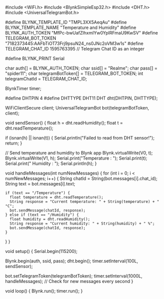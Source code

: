 #include <WiFi.h>
#include <BlynkSimpleEsp32.h>
#include <DHT.h>
#include <UniversalTelegramBot.h>

#define BLYNK_TEMPLATE_ID "TMPL3XX5AeqAu"
#define BLYNK_TEMPLATE_NAME "Temperature and Humidity"
#define BLYNK_AUTH_TOKEN "MfPc-bwUafZlhxmIYw0YplRFmaU9KwSV"
#define TELEGRAM_BOT_TOKEN "7182373445:AAFbTiOT73Frj9psuN24_ns0JNc2oVM3w1s"
#define TELEGRAM_CHAT_ID 1595763395 // Telegram Chat ID as an integer

#define BLYNK_PRINT Serial

char auth[] = BLYNK_AUTH_TOKEN;
char ssid[] = "Realme";
char pass[] = "spider11";
char telegramBotToken[] = TELEGRAM_BOT_TOKEN;
int telegramChatId = TELEGRAM_CHAT_ID;

BlynkTimer timer;

#define DHTPIN 4
#define DHTTYPE DHT11
DHT dht(DHTPIN, DHTTYPE);

WiFiClientSecure client;
UniversalTelegramBot bot(telegramBotToken, client);

void sendSensor() {
  float h = dht.readHumidity();
  float t = dht.readTemperature();

  if (isnan(h) || isnan(t)) {
    Serial.println("Failed to read from DHT sensor!");
    return;
  }

  // Send temperature and humidity to Blynk app
  Blynk.virtualWrite(V0, t);
  Blynk.virtualWrite(V1, h);
  Serial.print("Temperature : ");
  Serial.print(t);
  Serial.print("    Humidity : ");
  Serial.println(h);
}

void handleMessages(int numNewMessages) {
  for (int i = 0; i < numNewMessages; i++) {
    String chatId = String(bot.messages[i].chat_id);
    String text = bot.messages[i].text;

    if (text == "/Temperature") {
      float temperature = dht.readTemperature();
      String response = "Current temperature: " + String(temperature) + " °C";
      bot.sendMessage(chatId, response);
    } else if (text == "/Humidity") {
      float humidity = dht.readHumidity();
      String response = "Current humidity: " + String(humidity) + " %";
      bot.sendMessage(chatId, response);
    }
  }
}

void setup() {
  Serial.begin(115200);

  Blynk.begin(auth, ssid, pass);
  dht.begin();
  timer.setInterval(100L, sendSensor);

  bot.setTelegramToken(telegramBotToken);
  timer.setInterval(1000L, handleMessages); // Check for new messages every second
}

void loop() {
  Blynk.run();
  timer.run();
}
